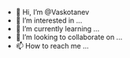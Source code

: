 - 👋 Hi, I’m @Vaskotanev
- 👀 I’m interested in ...
- 🌱 I’m currently learning ...
- 💞️ I’m looking to collaborate on ...
- 📫 How to reach me ...

<!---
Vaskotanev/Vaskotanev is a ✨ special ✨ repository because its `README.md` (this file) appears on your GitHub profile.
You can click the Preview link to take a look at your changes.
--->
